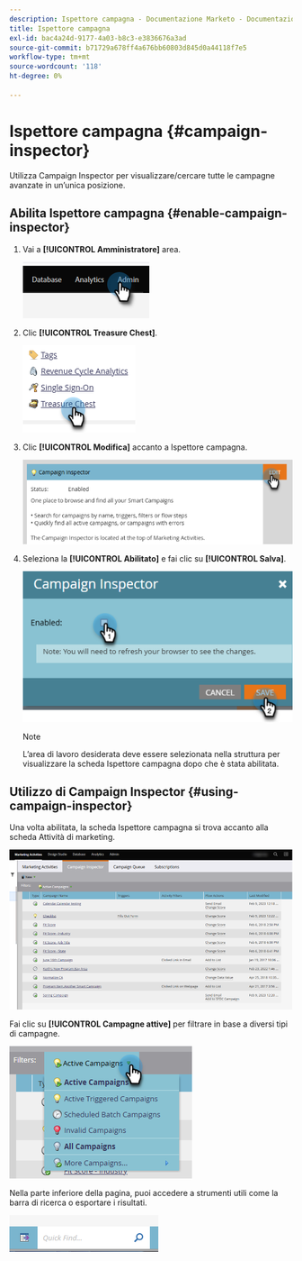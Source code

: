 ```yaml
---
description: Ispettore campagna - Documentazione Marketo - Documentazione del prodotto
title: Ispettore campagna
exl-id: bac4a24d-9177-4a03-b8c3-e3836676a3ad
source-git-commit: b71729a678ff4a676bb60803d845d0a44118f7e5
workflow-type: tm+mt
source-wordcount: '118'
ht-degree: 0%

---
```


# Ispettore campagna {#campaign-inspector}

Utilizza Campaign Inspector per visualizzare/cercare tutte le campagne avanzate in un’unica posizione.

## Abilita Ispettore campagna {#enable-campaign-inspector}

1. Vai a **[!UICONTROL Amministratore]** area.

   ![](assets/campaign-inspector-1.png)

1. Clic **[!UICONTROL Treasure Chest]**.

   ![](assets/campaign-inspector-2.png)

1. Clic **[!UICONTROL Modifica]** accanto a Ispettore campagna.

   ![](assets/campaign-inspector-3.png)

1. Seleziona la **[!UICONTROL Abilitato]** e fai clic su **[!UICONTROL Salva]**.

   ![](assets/campaign-inspector-4.png)

   >[!NOTE]
   >
   >L’area di lavoro desiderata deve essere selezionata nella struttura per visualizzare la scheda Ispettore campagna dopo che è stata abilitata.

## Utilizzo di Campaign Inspector {#using-campaign-inspector}

Una volta abilitata, la scheda Ispettore campagna si trova accanto alla scheda Attività di marketing.

![](assets/campaign-inspector-5.png)

Fai clic su **[!UICONTROL Campagne attive]** per filtrare in base a diversi tipi di campagne.

![](assets/campaign-inspector-6.png)

Nella parte inferiore della pagina, puoi accedere a strumenti utili come la barra di ricerca o esportare i risultati.

![](assets/campaign-inspector-7.png)
